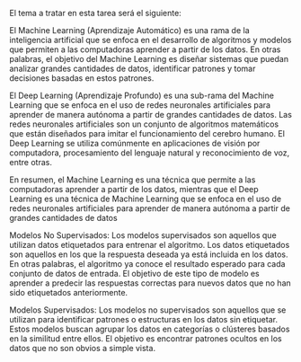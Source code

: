 El tema a tratar en esta tarea será el siguiente:

El Machine Learning (Aprendizaje Automático) es una rama de la inteligencia artificial que se enfoca en el desarrollo de algoritmos y modelos que permiten a las computadoras aprender a partir de los datos. En otras palabras, el objetivo del Machine Learning es diseñar sistemas que puedan analizar grandes cantidades de datos, identificar patrones y tomar decisiones basadas en estos patrones.

El Deep Learning (Aprendizaje Profundo) es una sub-rama del Machine Learning que se enfoca en el uso de redes neuronales artificiales para aprender de manera autónoma a partir de grandes cantidades de datos. Las redes neuronales artificiales son un conjunto de algoritmos matemáticos que están diseñados para imitar el funcionamiento del cerebro humano. El Deep Learning se utiliza comúnmente en aplicaciones de visión por computadora, procesamiento del lenguaje natural y reconocimiento de voz, entre otras.

En resumen, el Machine Learning es una técnica que permite a las computadoras aprender a partir de los datos, mientras que el Deep Learning es una técnica de Machine Learning que se enfoca en el uso de redes neuronales artificiales para aprender de manera autónoma a partir de grandes cantidades de datos

Modelos No Supervisados:
Los modelos supervisados son aquellos que utilizan datos etiquetados para entrenar el algoritmo. Los datos etiquetados son aquellos en los que la respuesta deseada ya está incluida en los datos. En otras palabras, el algoritmo ya conoce el resultado esperado para cada conjunto de datos de entrada. El objetivo de este tipo de modelo es aprender a predecir las respuestas correctas para nuevos datos que no han sido etiquetados anteriormente.

Modelos Supervisados:
Los modelos no supervisados son aquellos que se utilizan para identificar patrones o estructuras en los datos sin etiquetar. Estos modelos buscan agrupar los datos en categorías o clústeres basados en la similitud entre ellos. El objetivo es encontrar patrones ocultos en los datos que no son obvios a simple vista.